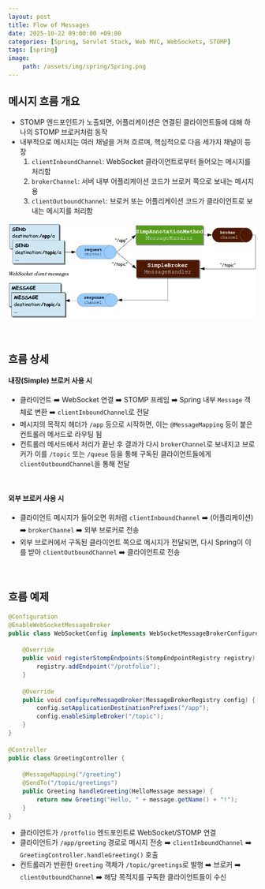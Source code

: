 ```yaml
---
layout: post
title: Flow of Messages
date: 2025-10-22 09:00:00 +09:00
categories: [Spring, Servlet Stack, Web MVC, WebSockets, STOMP]
tags: [spring]
image:
    path: /assets/img/spring/Spring.png
---
```


## 메시지 흐름 개요

- STOMP 엔드포인트가 노출되면, 어플리케이션은 연결된 클라이언트들에 대해 하나의 STOMP 브로커처럼 동작
- 내부적으로 메시지는 여러 채널을 거쳐 흐르며, 핵심적으로 다음 세가지 채널이 등장
    1. `clientInboundChannel`: WebSocket 클라이언트로부터 들어오는 메시지를 처리함
    2. `brokerChannel`: 서버 내부 어플리케이션 코드가 브로커 쪽으로 보내는 메시지용
    3. `clientOutboundChannel`: 브로커 또는 어플리케이션 코드가 클라이언트로 보내는 메시지를 처리함

![alt text](../../assets/img/spring/spring131_01.png)

<br>

## 흐름 상세

#### 내장(Simple) 브로커 사용 시

- 클라이언트 ➡️ WebSocket 연결 ➡️ STOMP 프레임 ➡️ Spring 내부 `Message` 객체로 변환 ➡️ `clientInboundChannel`로 전달
- 메시지의 목적지 헤더가 `/app` 등으로 시작하면, 이는 `@MessageMapping` 등이 붙은 컨트롤러 메서드로 라우팅 됨
- 컨트롤러 메서드에서 처리가 끝난 후 결과가 다시 `brokerChannel`로 보내지고 브로커가 이를 `/topic` 또는 `/queue` 등을 통해 구독된 클라이언트들에게 `clientOutboundChannel`을 통해 전달

<br>

#### 외부 브로커 사용 시

- 클라이언트 메시지가 들어오면 위처럼 `clientInboundChannel` ➡️ (어플리케이션) ➡️ `brokerChannel` ➡️ 외부 브로커로 전송
- 외부 브로커에서 구독된 클라이언트 쪽으로 메시지가 전달되면, 다시 Spring이 이를 받아 `clientOutboundChannel` ➡️ 클라이언트로 전송

<br>

## 흐름 예제

```java
@Configuration
@EnableWebSocketMessageBroker
public class WebSocketConfig implements WebSocketMessageBrokerConfigurer {

    @Override
    public void registerStompEndpoints(StompEndpointRegistry registry) {
        registry.addEndpoint("/protfolio");
    }

    @Override
    public void configureMessageBroker(MessageBrokerRegistry config) {
        config.setApplicationDestinationPrefixes("/app");
        config.enableSimpleBroker("/topic");
    }
}

@Controller
public class GreetingController {

    @MessageMapping("/greeting")
    @SendTo("/topic/greetings")
    public Greeting handleGreeting(HelloMessage message) {
        return new Greeting("Hello, " + message.getName() + "!");
    }
}
```

- 클라이언트가 `/protfolio` 엔드포인트로 WebSocket/STOMP 연결
- 클라이언트가 `/app/greeting` 경로로 메시지 전송 ➡️ `clientInboundChannel` ➡️ `GreetingController.handleGreeting()` 호출
- 컨트롤러가 반환한 `Greeting` 객체가 `/topic/greetings`로 발행 ➡️ 브로커 ➡️ `clientOutboundChannel` ➡️ 해당 목적지를 구독한 클라이언트들이 수신